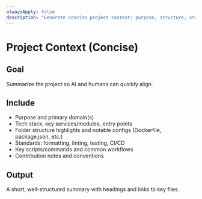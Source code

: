 ```yaml
---
alwaysApply: false
description: "Generate concise project context: purpose, structure, standards, workflows"
---
```


# Project Context (Concise)

## Goal
Summarize the project so AI and humans can quickly align.

## Include
- Purpose and primary domain(s)
- Tech stack, key services/modules, entry points
- Folder structure highlights and notable configs (Dockerfile, package.json, etc.)
- Standards: formatting, linting, testing, CI/CD
- Key scripts/commands and common workflows
- Contribution notes and conventions

## Output
A short, well-structured summary with headings and links to key files.
